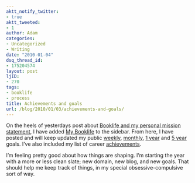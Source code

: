 ```yaml
---
aktt_notify_twitter:
- true
aktt_tweeted:
- 1
author: Adam
categories:
- Uncategorized
- Writing
date: "2010-01-04"
dsq_thread_id:
- 175204574
layout: post
ljID:
- 270
tags:
- booklife
- process
title: Achievements and goals
url: /blog/2010/01/03/achievements-and-goals/
---
```

On the heels of yesterdays post about [Booklife and my personal mission statement](1), I have added [My Booklife](2) to the sidebar. From here, I have posted and will keep updated my public [weekly](3), [monthly](4), [1 year](5) and [5 year](6) goals. I&#8217;ve also included my list of career [achievements](7).

I&#8217;m feeling pretty good about how things are shaping. I&#8217;m starting the year with a more or less clean slate; new domain, new blog, and new goals. That should help me keep track of things, in my special obsessive-compulsive sort of way.

 [1]: http://www.adamisrael.com/blog/2010/01/03/in-the-beginning-there-was-the-mission-statement/
 [2]: http://www.adamisrael.com/writing/booklife/
 [3]: http://www.adamisrael.com/writing/booklife/weekly-goals/
 [4]: http://www.adamisrael.com/writing/booklife/monthly-goals/
 [5]: http://www.adamisrael.com/writing/booklife/year-1
 [6]: http://www.adamisrael.com/writing/booklife/year-5
 [7]: http://www.adamisrael.com/writing/booklife/achievements/
